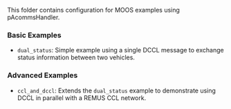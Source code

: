 This folder contains configuration for MOOS examples using pAcommsHandler.

### Basic Examples

* `dual_status`: Simple example using a single DCCL message to exchange status information between two vehicles.

### Advanced Examples

* `ccl_and_dccl`: Extends the `dual_status` example to demonstrate using DCCL in parallel with a REMUS CCL network.